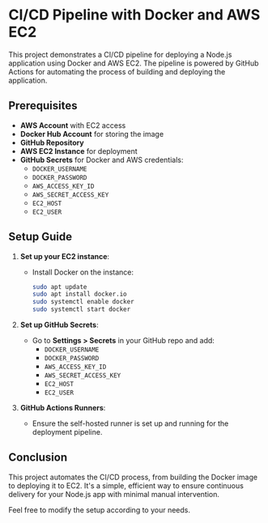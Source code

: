 # CI/CD Pipeline with Docker and AWS EC2

This project demonstrates a CI/CD pipeline for deploying a Node.js application using Docker and AWS EC2. The pipeline is powered by GitHub Actions for automating the process of building and deploying the application.

## Prerequisites

- **AWS Account** with EC2 access
- **Docker Hub Account** for storing the image
- **GitHub Repository**
- **AWS EC2 Instance** for deployment
- **GitHub Secrets** for Docker and AWS credentials:
  - `DOCKER_USERNAME`
  - `DOCKER_PASSWORD`
  - `AWS_ACCESS_KEY_ID`
  - `AWS_SECRET_ACCESS_KEY`
  - `EC2_HOST`
  - `EC2_USER`

## Setup Guide

1. **Set up your EC2 instance**:
   - Install Docker on the instance:
     ```bash
     sudo apt update
     sudo apt install docker.io
     sudo systemctl enable docker
     sudo systemctl start docker
     ```

2. **Set up GitHub Secrets**:
   - Go to **Settings > Secrets** in your GitHub repo and add:
     - `DOCKER_USERNAME`
     - `DOCKER_PASSWORD`
     - `AWS_ACCESS_KEY_ID`
     - `AWS_SECRET_ACCESS_KEY`
     - `EC2_HOST`
     - `EC2_USER`

3. **GitHub Actions Runners**:
   - Ensure the self-hosted runner is set up and running for the deployment pipeline.

## Conclusion

This project automates the CI/CD process, from building the Docker image to deploying it to EC2. It's a simple, efficient way to ensure continuous delivery for your Node.js app with minimal manual intervention.

Feel free to modify the setup according to your needs.
